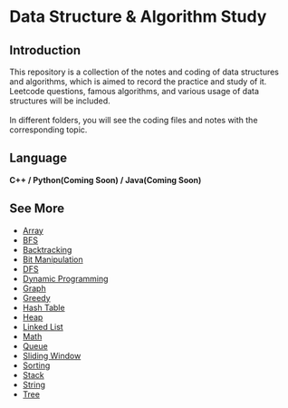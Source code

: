 # Data Structure & Algorithm Study
## Introduction
This repository is a collection of the notes and coding of data structures and algorithms, which is aimed to record the practice and study of it. Leetcode questions, famous algorithms, and various usage of data structures will be included.
<br/>
<br/>
In different folders, you will see the coding files and notes with the corresponding topic.

## Language
**C++ / Python(Coming Soon) / Java(Coming Soon)**

## See More
* [Array](https://github.com/yenloned/Data-Structure-Algorithm-Study/tree/main/Array)
* [BFS](https://github.com/yenloned/Data-Structure-Algorithm-Study/tree/main/BFS)
* [Backtracking](https://github.com/yenloned/Data-Structure-Algorithm-Study/tree/main/Backtracking)
* [Bit Manipulation](https://github.com/yenloned/Data-Structure-Algorithm-Study/tree/main/Bit%20Manipulation)
* [DFS](https://github.com/yenloned/Data-Structure-Algorithm-Study/tree/main/DFS)
* [Dynamic Programming](https://github.com/yenloned/Data-Structure-Algorithm-Study/tree/main/Dynamic%20Programming)
* [Graph](https://github.com/yenloned/Data-Structure-Algorithm-Study/tree/main/Graph)
* [Greedy](https://github.com/yenloned/Data-Structure-Algorithm-Study/tree/main/Greedy)
* [Hash Table](https://github.com/yenloned/Data-Structure-Algorithm-Study/tree/main/Hash%20Table)
* [Heap](https://github.com/yenloned/Data-Structure-Algorithm-Study/tree/main/Heap)
* [Linked List](https://github.com/yenloned/Data-Structure-Algorithm-Study/tree/main/Linked%20List)
* [Math](https://github.com/yenloned/Data-Structure-Algorithm-Study/tree/main/Math)
* [Queue](https://github.com/yenloned/Data-Structure-Algorithm-Study/tree/main/Queue)
* [Sliding Window](https://github.com/yenloned/Data-Structure-Algorithm-Study/tree/main/Sliding%20Window)
* [Sorting](https://github.com/yenloned/Data-Structure-Algorithm-Study/tree/main/Sorting)
* [Stack](https://github.com/yenloned/Data-Structure-Algorithm-Study/tree/main/Stack)
* [String](https://github.com/yenloned/Data-Structure-Algorithm-Study/tree/main/String)
* [Tree](https://github.com/yenloned/Data-Structure-Algorithm-Study/tree/main/Tree)